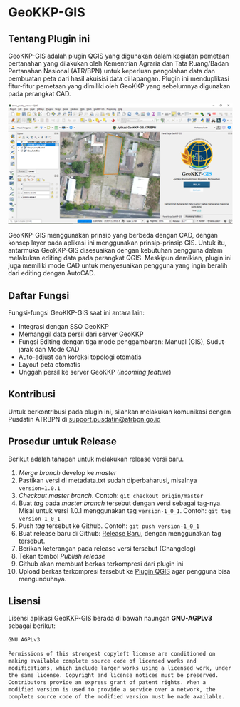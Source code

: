 # GeoKKP-GIS


## Tentang Plugin ini
GeoKKP-GIS adalah plugin QGIS yang digunakan dalam kegiatan pemetaan pertanahan yang dilakukan oleh Kementrian Agraria dan Tata Ruang/Badan Pertanahan Nasional (ATR/BPN) untuk keperluan pengolahan data dan pembuatan peta dari hasil akuisisi data di lapangan. Plugin ini menduplikasi fitur-fitur pemetaan yang dimiliki oleh GeoKKP yang sebelumnya digunakan pada perangkat CAD.

![](./images/screenshot.png)

GeoKKP-GIS menggunakan prinsip yang berbeda dengan CAD, dengan konsep layer pada aplikasi ini menggunakan prinsip-prinsip GIS. Untuk itu, antarmuka GeoKKP-GIS disesuaikan dengan kebutuhan pengguna dalam melakukan editing data pada perangkat QGIS. Meskipun demikian, plugin ini juga memiliki mode CAD untuk menyesuaikan pengguna yang ingin beralih dari editing dengan AutoCAD.


## Daftar Fungsi
Fungsi-fungsi GeoKKP-GIS saat ini antara lain:
* Integrasi dengan SSO GeoKKP
* Memanggil data persil dari server GeoKKP
* Fungsi Editing dengan tiga mode penggambaran: Manual (GIS), Sudut-jarak dan Mode CAD
* Auto-adjust dan koreksi topologi otomatis
* Layout peta otomatis
* Unggah persil ke server GeoKKP (*incoming feature*)


## Kontribusi
Untuk berkontribusi pada plugin ini, silahkan melakukan komunikasi dengan Pusdatin ATRBPN di support.pusdatin@atrbpn.go.id


## Prosedur untuk Release
Berikut adalah tahapan untuk melakukan release versi baru.
1. _Merge branch_ develop ke _master_
2. Pastikan versi di metadata.txt sudah diperbaharusi, misalnya `version=1.0.1`
3. _Checkout master branch_. Contoh: `git checkout origin/master`
4. Buat _tag_ pada _master branch_ tersebut dengan versi sebagai tag-nya. Misal untuk versi 1.0.1 menggunakan tag `version-1_0_1`. Contoh: `git tag version-1_0_1`
5. Push _tag_ tersebut ke Github. Contoh: `git push version-1_0_1`
6. Buat release baru di Github: [Release Baru](https://github.com/danylaksono/GeoKKP-GIS/releases/new), dengan menggunakan tag tersebut.
7. Berikan keterangan pada release versi tersebut (Changelog)
8. Tekan tombol _Publish release_
9. Github akan membuat berkas terkompresi dari plugin ini
10. Upload berkas terkompresi tersebut ke [Plugin QGIS](https://plugins.qgis.org/) agar pengguna bisa mengunduhnya.

## Lisensi
Lisensi aplikasi GeoKKP-GIS berada di bawah naungan **GNU-AGPLv3** sebagai berikut:

```
GNU AGPLv3

Permissions of this strongest copyleft license are conditioned on making available complete source code of licensed works and modifications, which include larger works using a licensed work, under the same license. Copyright and license notices must be preserved. Contributors provide an express grant of patent rights. When a modified version is used to provide a service over a network, the complete source code of the modified version must be made available.
```
